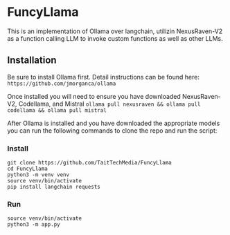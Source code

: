 # FuncyLlama
This is an implementation of Ollama over langchain, utilizin NexusRaven-V2 as a function calling LLM to invoke custom functions as well
as other LLMs.

## Installation
Be sure to install Ollama first. Detail instructions can be found here: `https://github.com/jmorganca/ollama`

Once installed you will need to ensure you have downloaded NexusRaven-V2, Codellama, and Mistral
`ollama pull nexusraven && ollama pull codellama && ollama pull mistral`

After Ollama is installed and you have downloaded the appropriate models you can run the following commands to clone the repo and run
the script:

### Install
```
git clone https://github.com/TaitTechMedia/FuncyLlama
cd FuncyLlama
python3 -m venv venv
source venv/bin/activate
pip install langchain requests
```

### Run
```
source venv/bin/activate
python3 -m app.py
```